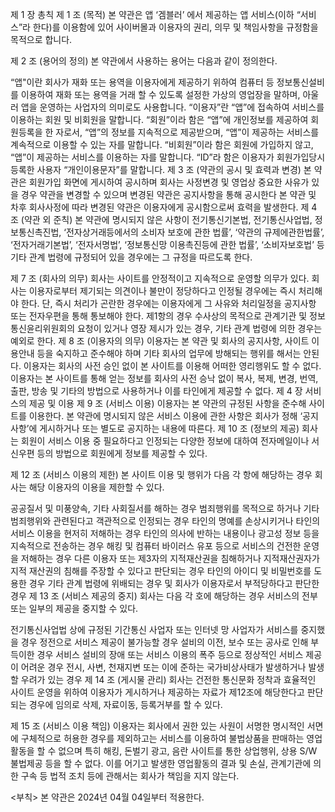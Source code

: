 제 1 장 총칙
제 1 조 (목적)
본 약관은 앱 ‘겜블러’ 에서 제공하는 앱 서비스(이하 “서비스”라 한다)를 이용함에 있어 사이버몰과 이용자의 권리, 의무 및 책임사항을 규정함을 목적으로 합니다.

제 2 조 (용어의 정의)
본 약관에서 사용하는 용어는 다음과 같이 정의한다.

“앱"이란 회사가 재화 또는 용역을 이용자에게 제공하기 위하여 컴퓨터 등 정보통신설비를 이용하여 재화 또는 용역을 거래 할 수 있도록 설정한 가상의 영업장을 말하며, 아울러 앱을 운영하는 사업자의 의미로도 사용합니다.
“이용자”란 “앱”에 접속하여 서비스를 이용하는 회원 및 비회원을 말합니다.
“회원”이라 함은 “앱”에 개인정보를 제공하여 회원등록을 한 자로서, “앱”의 정보를 지속적으로 제공받으며, “앱”이 제공하는 서비스를 계속적으로 이용할 수 있는 자를 말합니다.
“비회원”이라 함은 회원에 가입하지 않고, “앱”이 제공하는 서비스를 이용하는 자를 말합니다.
“ID”라 함은 이용자가 회원가입당시 등록한 사용자 “개인이용문자”를 말합니다.
제 3 조 (약관의 공시 및 효력과 변경)
본 약관은 회원가입 화면에 게시하여 공시하며 회사는 사정변경 및 영업상 중요한 사유가 있을 경우 약관을 변경할 수 있으며 변경된 약관은 공지사항을 통해 공시한다
본 약관 및 차후 회사사정에 따라 변경된 약관은 이용자에게 공시함으로써 효력을 발생한다.
제 4 조 (약관 외 준칙)
본 약관에 명시되지 않은 사항이 전기통신기본법, 전기통신사업법, 정보통신촉진법, ‘전자상거래등에서의 소비자 보호에 관한 법률’, ‘약관의 규제에관한법률’, ‘전자거래기본법’, ‘전자서명법’, ‘정보통신망 이용촉진등에 관한 법률’, ‘소비자보호법’ 등 기타 관계 법령에 규정되어 있을 경우에는 그 규정을 따르도록 한다.

제 7 조 (회사의 의무)
회사는 사이트를 안정적이고 지속적으로 운영할 의무가 있다.
회사는 이용자로부터 제기되는 의견이나 불만이 정당하다고 인정될 경우에는 즉시 처리해야 한다. 단, 즉시 처리가 곤란한 경우에는 이용자에게 그 사유와 처리일정을 공지사항 또는 전자우편을 통해 통보해야 한다.
제1항의 경우 수사상의 목적으로 관계기관 및 정보통신윤리위원회의 요청이 있거나 영장 제시가 있는 경우, 기타 관계 법령에 의한 경우는 예외로 한다.
제 8 조 (이용자의 의무)
이용자는 본 약관 및 회사의 공지사항, 사이트 이용안내 등을 숙지하고 준수해야 하며 기타 회사의 업무에 방해되는 행위를 해서는 안된다.
이용자는 회사의 사전 승인 없이 본 사이트를 이용해 어떠한 영리행위도 할 수 없다.
이용자는 본 사이트를 통해 얻는 정보를 회사의 사전 승낙 없이 복사, 복제, 변경, 번역, 출판, 방송 및 기타의 방법으로 사용하거나 이를 타인에게 제공할 수 없다.
제 4 장 서비스의 제공 및 이용
제 9 조 (서비스 이용)
이용자는 본 약관의 규정된 사항을 준수해 사이트를 이용한다.
본 약관에 명시되지 않은 서비스 이용에 관한 사항은 회사가 정해 ‘공지사항’에 게시하거나 또는 별도로 공지하는 내용에 따른다.
제 10 조 (정보의 제공)
회사는 회원이 서비스 이용 중 필요하다고 인정되는 다양한 정보에 대하여 전자메일이나 서신우편 등의 방법으로 회원에게 정보를 제공할 수 있다.

제 12 조 (서비스 이용의 제한)
본 사이트 이용 및 행위가 다음 각 항에 해당하는 경우 회사는 해당 이용자의 이용을 제한할 수 있다.

공공질서 및 미풍양속, 기타 사회질서를 해하는 경우
범죄행위를 목적으로 하거나 기타 범죄행위와 관련된다고 객관적으로 인정되는 경우
타인의 명예를 손상시키거나 타인의 서비스 이용을 현저히 저해하는 경우
타인의 의사에 반하는 내용이나 광고성 정보 등을 지속적으로 전송하는 경우
해킹 및 컴퓨터 바이러스 유포 등으로 서비스의 건전한 운영을 저해하는 경우
다른 이용자 또는 제3자의 지적재산권을 침해하거나 지적재산권자가 지적 재산권의 침해를 주장할 수 있다고 판단되는 경우
타인의 아이디 및 비밀번호를 도용한 경우
기타 관계 법령에 위배되는 경우 및 회사가 이용자로서 부적당하다고 판단한 경우
제 13 조 (서비스 제공의 중지)
회사는 다음 각 호에 해당하는 경우 서비스의 전부 또는 일부의 제공을 중지할 수 있다.

전기통신사업법 상에 규정된 기간통신 사업자 또는 인터넷 망 사업자가 서비스를 중지했을 경우
정전으로 서비스 제공이 불가능할 경우
설비의 이전, 보수 또는 공사로 인해 부득이한 경우
서비스 설비의 장애 또는 서비스 이용의 폭주 등으로 정상적인 서비스 제공이 어려운 경우
전시, 사변, 천재지변 또는 이에 준하는 국가비상사태가 발생하거나 발생할 우려가 있는 경우
제 14 조 (게시물 관리)
회사는 건전한 통신문화 정착과 효율적인 사이트 운영을 위하여 이용자가 게시하거나 제공하는 자료가 제12조에 해당한다고 판단되는 경우에 임의로 삭제, 자료이동, 등록거부를 할 수 있다.

제 15 조 (서비스 이용 책임)
이용자는 회사에서 권한 있는 사원이 서명한 명시적인 서면에 구체적으로 허용한 경우를 제외하고는 서비스를 이용하여 불법상품을 판매하는 영업활동을 할 수 없으며 특히 해킹, 돈벌기 광고, 음란 사이트를 통한 상업행위, 상용 S/W 불법제공 등을 할 수 없다. 이를 어기고 발생한 영업활동의 결과 및 손실, 관계기관에 의한 구속 등 법적 조치 등에 관해서는 회사가 책임을 지지 않는다.

<부칙>
본 약관은 2024년 04월 04일부터 적용한다.
